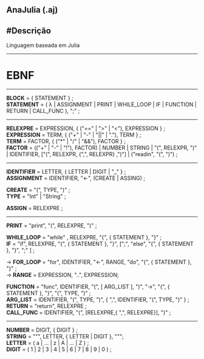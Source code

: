 ## AnaJulia (.aj)

#Descrição
----------
Linguagem baseada em Julia

-------
# EBNF
--------

**BLOCK** = { STATEMENT } ;  
**STATEMENT** = ( λ | ASSIGNMENT | PRINT | WHILE_LOOP | IF | FUNCTION | RETURN | CALL_FUNC ), ";" ;

------

**RELEXPRE** = EXPRESSION, { ("==" | ">" | "<"), EXPRESSION } ;  
**EXPRESSION** = TERM, { ("+" | "-" | "||" | "."), TERM } ;  
**TERM** = FACTOR, { ("*" | "/" | "&&"), FACTOR } ;  
**FACTOR** = (("+" | "-" | "!"), FACTOR) | NUMBER | STRING | "(", RELEXPR, ")" | IDENTIFIER, ["(", RELEXPR, {",", RELEXPR} ,")"] | ("readin", "(", ")") ;

-------

**IDENTIFIER** = LETTER, { LETTER | DIGIT | "_" } ;  
**ASSIGNMENT** = IDENTIFIER, "<-", (CREATE | ASSING) ;  

**CREATE** = "(", TYPE, ")" ;  
**TYPE** = "Int" | "String" ;

**ASSIGN** = RELEXPRE ;

-------

**PRINT** = "print", "(", RELEXPRE, ")" ;  

**WHILE_LOOP** = "while" , RELEXPRE, "{", { STATEMENT }, "}" ;  
**IF** = "if", RELEXPRE, "{", { STATEMENT }, "}", [";", "else", "{", { STATEMENT }, "}", ";" ] ;  

-> **FOR_LOOP** = "for", IDENTIFIER, "<-", RANGE, "do", "{", { STATEMENT }, "}" ;  
-> **RANGE** = EXPRESSION, "..", EXPRESSION;

**FUNCTION** = "func", IDENTIFIER, "(", [ ARG_LIST ], ")", "->", "{", { STATEMENT }, "}", "(", TYPE, ")" ;  
**ARG_LIST** = IDENTIFIER, "(", TYPE, ")", { ",", IDENTIFIER, "(", TYPE, ")" } ;  
**RETURN** = "return", RELEXPRE ;  
**CALL_FUNC** = IDENTIFIER, "(", [RELEXPRE,{ ",", RELEXPRE}], ")" ;  

------

**NUMBER** = DIGIT, { DIGIT } ;  
**STRING** = """, LETTER, { LETTER | DIGIT }, """;  
**LETTER** = ( a | ... | z | A | ... | Z ) ;  
**DIGIT** = ( 1 | 2 | 3 | 4 | 5 | 6 | 7 | 8 | 9 | 0 ) ;  

